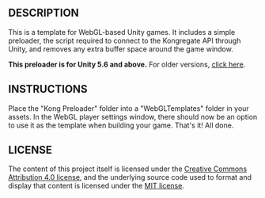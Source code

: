 ## DESCRIPTION

This is a template for WebGL-based Unity games. It includes a simple preloader, the script required to connect to the Kongregate API through Unity, and removes any extra buffer space around the game window.

**This preloader is for Unity 5.6 and above.** For older versions, [click here](https://github.com/kongregate/webgl-preloader/tree/unity-5.5-and-below).

## INSTRUCTIONS

Place the "Kong Preloader" folder into a "WebGLTemplates" folder in your assets. In the WebGL player settings window, there should now be an option to use it as the template when building your game. That's it! All done.

## LICENSE

The content of this project itself is licensed under the [Creative Commons Attribution 4.0 license](https://creativecommons.org/licenses/by/4.0/), and the underlying source code used to format and display that content is licensed under the [MIT license](http://opensource.org/licenses/MIT).


